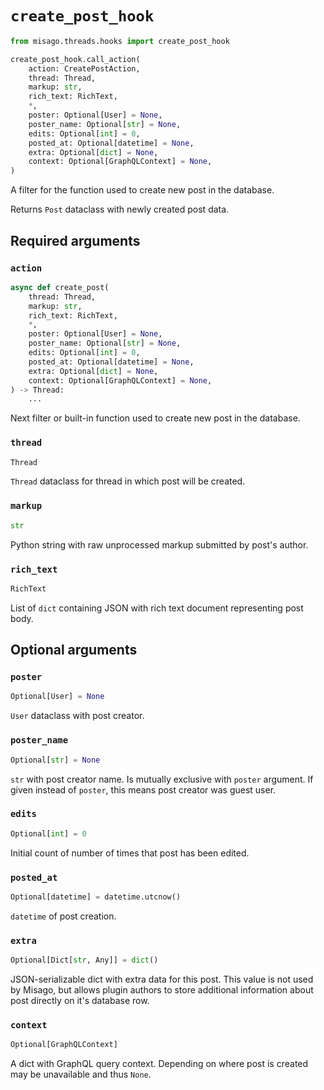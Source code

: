# `create_post_hook`

```python
from misago.threads.hooks import create_post_hook

create_post_hook.call_action(
    action: CreatePostAction,
    thread: Thread,
    markup: str,
    rich_text: RichText,
    *,
    poster: Optional[User] = None,
    poster_name: Optional[str] = None,
    edits: Optional[int] = 0,
    posted_at: Optional[datetime] = None,
    extra: Optional[dict] = None,
    context: Optional[GraphQLContext] = None,
)
```

A filter for the function used to create new post in the database.

Returns `Post` dataclass with newly created post data.


## Required arguments

### `action`

```python
async def create_post(
    thread: Thread,
    markup: str,
    rich_text: RichText,
    *,
    poster: Optional[User] = None,
    poster_name: Optional[str] = None,
    edits: Optional[int] = 0,
    posted_at: Optional[datetime] = None,
    extra: Optional[dict] = None,
    context: Optional[GraphQLContext] = None,
) -> Thread:
    ...
```

Next filter or built-in function used to create new post in the database.


### `thread`

```python
Thread
```

`Thread` dataclass for thread in which post will be created.


### `markup`

```python
str
```

Python string with raw unprocessed markup submitted by post's author.


### `rich_text`

```python
RichText
```

List of `dict` containing JSON with rich text document representing post body.


## Optional arguments

### `poster`

```python
Optional[User] = None
```

`User` dataclass with post creator.


### `poster_name`

```python
Optional[str] = None
```

`str` with post creator name. Is mutually exclusive with `poster` argument. If given instead of `poster`, this means post creator was guest user.


### `edits`

```python
Optional[int] = 0
```

Initial count of number of times that post has been edited.


### `posted_at`

```python
Optional[datetime] = datetime.utcnow()
```

`datetime` of post creation.


### `extra`

```python
Optional[Dict[str, Any]] = dict()
```

JSON-serializable dict with extra data for this post. This value is not used by Misago, but allows plugin authors to store additional information about post directly on it's database row.


### `context`

```python
Optional[GraphQLContext]
```

A dict with GraphQL query context. Depending on where post is created may be unavailable and thus `None`.